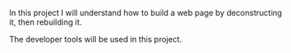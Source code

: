 In this project I will understand how to build a web page by deconstructing it, then rebuilding it.

The developer tools will be used in this project.